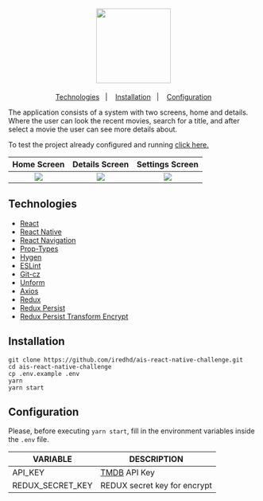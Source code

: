 <h1 align="center">
  <img src="https://res.cloudinary.com/iredhd/image/upload/v1593918691/ais-digital/iconfinder_movie-alt2_285634_zwcl8y.png" width=150 />
</h1>

<p align="center">
  <a href="#technologies">Technologies</a>&nbsp;&nbsp;&nbsp;|&nbsp;&nbsp;&nbsp;
  <a href="#installation">Installation</a>&nbsp;&nbsp;&nbsp;|&nbsp;&nbsp;&nbsp;
  <a href="#configuration">Configuration</a>
</p>

The application consists of a system with two screens, home and details. Where the user can look the recent movies, search for a title, and after select a movie the user can see more details about.

To test the project already configured and running [click here.](https://exp.host/@iredhd/ais-react-native-challenge)


Home Screen             |  Details Screen | Settings Screen 
:-------------------------:|:-------------------------:|:-------------------------:
![](https://res.cloudinary.com/iredhd/image/upload/v1593919044/ais-digital/home.png.png)  |  ![](https://res.cloudinary.com/iredhd/image/upload/v1593919272/ais-digital/details.png.png)  |  ![](https://res.cloudinary.com/iredhd/image/upload/v1593919272/ais-digital/settings.png.png)

## Technologies
- [React](https://github.com/facebook/react)
- [React Native](https://github.com/facebook/react-native)
- [React Navigation](https://github.com/react-navigation/react-navigation)
- [Prop-Types](https://github.com/facebook/prop-types)
- [Hygen](https://github.com/jondot/hygen)
- [ESLint](https://github.com/eslint/eslint)
- [Git-cz](https://github.com/streamich/git-cz)
- [Unform](https://github.com/Rocketseat/unform)
- [Axios](https://github.com/axios/axios)
- [Redux](https://github.com/reduxjs/redux)
- [Redux Persist](https://github.com/rt2zz/redux-persist)
- [Redux Persist Transform Encrypt](https://github.com/maxdeviant/redux-persist-transform-encrypt)

## Installation
```
git clone https://github.com/iredhd/ais-react-native-challenge.git
cd ais-react-native-challenge
cp .env.example .env
yarn
yarn start
```

## Configuration
Please, before executing `yarn start`, fill in the environment variables inside the `.env` file.

| VARIABLE  |  DESCRIPTION  |
| ------------------- | ------------------- |
| API_KEY |  [TMDB](https://www.themoviedb.org/?language=pt-BR) API Key |
| REDUX_SECRET_KEY |  REDUX secret key for encrypt |